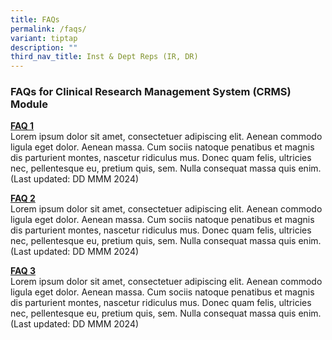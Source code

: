 ```yaml
---
title: FAQs
permalink: /faqs/
variant: tiptap
description: ""
third_nav_title: Inst & Dept Reps (IR, DR)
---
```

<h3><strong>FAQs for Clinical Research Management System (CRMS) Module</strong></h3>
<p></p>
<p><strong><u>FAQ 1</u></strong>
<br>Lorem ipsum dolor sit amet, consectetuer adipiscing elit. Aenean commodo
ligula eget dolor. Aenean massa. Cum sociis natoque penatibus et magnis
dis parturient montes, nascetur ridiculus mus. Donec quam felis, ultricies
nec, pellentesque eu, pretium quis, sem. Nulla consequat massa quis enim.
(Last updated: DD MMM 2024)</p>
<p></p>
<p><strong><u>FAQ 2</u></strong>
<br>Lorem ipsum dolor sit amet, consectetuer adipiscing elit. Aenean commodo
ligula eget dolor. Aenean massa. Cum sociis natoque penatibus et magnis
dis parturient montes, nascetur ridiculus mus. Donec quam felis, ultricies
nec, pellentesque eu, pretium quis, sem. Nulla consequat massa quis enim.
(Last updated: DD MMM 2024)</p>
<p></p>
<p><strong><u>FAQ 3</u></strong>
<br>Lorem ipsum dolor sit amet, consectetuer adipiscing elit. Aenean commodo
ligula eget dolor. Aenean massa. Cum sociis natoque penatibus et magnis
dis parturient montes, nascetur ridiculus mus. Donec quam felis, ultricies
nec, pellentesque eu, pretium quis, sem. Nulla consequat massa quis enim.
(Last updated: DD MMM 2024)</p>